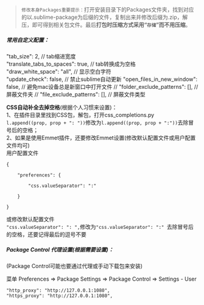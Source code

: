 >`修改本身Packages重要提示：`打开安装目录下的Packages文件夹，找到对应的以.sublime-package为后缀的文件，复制出来并修改后缀为.zip，解压，即可得到相关包文件。最后**打包时压缩方式采用“`存储`”而不用压缩**。  


##### 常用自定义配置：

"tab_size": 2, // tab缩进宽度  
"translate_tabs_to_spaces": true, // tab转换成为空格  
"draw_white_space": "all", // 显示空白字符  
"update_check": false, // 禁止sublime自动更新
"open_files_in_new_window": false, // 避免mac设备总是新窗口中打开文件
// "folder_exclude_patterns": [], // 屏蔽文件夹
// "file_exclude_patterns": [], // 屏蔽文件类型
  
**CSS自动补全去掉空格**(根据个人习惯来设置)：  
1、在插件目录里找到CSS包，解包，打开css_completions.py  
`l.append((prop, prop + ": "))`修改为`l.append((prop, prop + ":"))`去除冒号后的空格；  
2、如果是使用Emmet插件，还要修改Emmet设置(修改默认配置文件或用户配置文件均可)  
用户配置文件  
```
{

	"preferences": {

		"css.valueSeparator": ":"

	}

}
```
或修改默认配置文件  
`"css.valueSeparator": ": ",`修改为`"css.valueSeparator": ":" `去除冒号后的空格，还要记得最后的逗号不要  

##### Package Control 代理设置(根据需要设置)：

(Package Control可能也要通过代理或手动下载包来安装)

菜单 Preferences => Package Settings => Package Control => Settings - User

```
"http_proxy": "http://127.0.0.1:1080",
"https_proxy": "http://127.0.0.1:1080",
```
